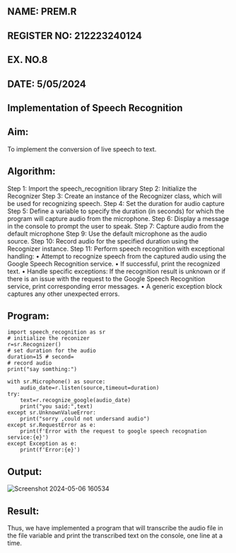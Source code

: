 ## NAME: PREM.R
## REGISTER NO: 212223240124
## EX. NO.8
## DATE: 5/05/2024
## Implementation of Speech Recognition
## Aim: 
 To implement the conversion of live speech to text.
## Algorithm:
Step 1: Import the speech_recognition library
Step 2: Initialize the Recognizer
Step 3: Create an instance of the Recognizer class, which will be used for recognizing speech.
Step 4: Set the duration for audio capture
Step 5: Define a variable to specify the duration (in seconds) for which the program will capture audio from the microphone.
Step 6: Display a message in the console to prompt the user to speak.
Step 7: Capture audio from the default microphone
Step 9: Use the default microphone as the audio source.
Step 10: Record audio for the specified duration using the Recognizer instance.
Step 11: Perform speech recognition with exceptional handling:
•	Attempt to recognize speech from the captured audio using the Google Speech Recognition service.
•	If successful, print the recognized text.
•	Handle specific exceptions: If the recognition result is unknown or if there is an issue with the request to the Google Speech Recognition service, print corresponding error messages.
•	A generic exception block captures any other unexpected errors.
## Program:
```
import speech_recognition as sr
# initialize the reconizer
r=sr.Recognizer()
# set duration for the audio
duration=15 # second=
# record audio
print("say somthing:")

with sr.Microphone() as source:
    audio_date=r.listen(source,timeout=duration)
try:
    text=r.recognize_google(audio_date)
    print("you said:",text)
except sr.UnknownValueError:
    print("sorry ,could not undersand audio")
except sr.RequestError as e:
    print(f'Error with the request to google speech recognation service:{e}')
except Exception as e:
    print(f'Error:{e}')
```

##  Output:
![Screenshot 2024-05-06 160534](https://github.com/PREM3112/Ex-8--AAI/assets/145449383/027ec89d-78a1-4606-9141-0b7c8d333e4a)


## Result:
Thus, we have implemented a program that will transcribe the audio file in the file variable and print the transcribed text on the console, one line at a time.
